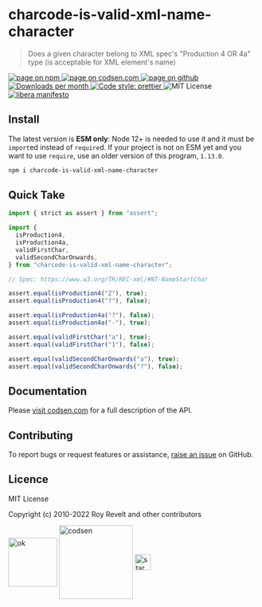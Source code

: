 # charcode-is-valid-xml-name-character

> Does a given character belong to XML spec's "Production 4 OR 4a" type (is acceptable for XML element's name)

<div class="package-badges">
  <a href="https://www.npmjs.com/package/charcode-is-valid-xml-name-character" rel="nofollow noreferrer noopener">
    <img src="https://img.shields.io/badge/-npm-blue?style=flat-square" alt="page on npm">
  </a>
  <a href="https://codsen.com/os/charcode-is-valid-xml-name-character" rel="nofollow noreferrer noopener">
    <img src="https://img.shields.io/badge/-codsen-blue?style=flat-square" alt="page on codsen.com">
  </a>
  <a href="https://github.com/codsen/codsen/tree/main/packages/charcode-is-valid-xml-name-character" rel="nofollow noreferrer noopener">
    <img src="https://img.shields.io/badge/-github-blue?style=flat-square" alt="page on github">
  </a>
  <a href="https://npmcharts.com/compare/charcode-is-valid-xml-name-character?interval=30" rel="nofollow noreferrer noopener" target="_blank">
    <img src="https://img.shields.io/npm/dm/charcode-is-valid-xml-name-character.svg?style=flat-square" alt="Downloads per month">
  </a>
  <a href="https://prettier.io" rel="nofollow noreferrer noopener" target="_blank">
    <img src="https://img.shields.io/badge/code_style-prettier-brightgreen.svg?style=flat-square" alt="Code style: prettier">
  </a>
  <img src="https://img.shields.io/badge/licence-MIT-brightgreen.svg?style=flat-square" alt="MIT License">
  <a href="https://liberamanifesto.com" rel="nofollow noreferrer noopener" target="_blank">
    <img src="https://img.shields.io/badge/libera-manifesto-lightgrey.svg?style=flat-square" alt="libera manifesto">
  </a>
</div>

## Install

The latest version is **ESM only**: Node 12+ is needed to use it and it must be `import`ed instead of `require`d. If your project is not on ESM yet and you want to use `require`, use an older version of this program, `1.13.0`.

```bash
npm i charcode-is-valid-xml-name-character
```

## Quick Take

```js
import { strict as assert } from "assert";

import {
  isProduction4,
  isProduction4a,
  validFirstChar,
  validSecondCharOnwards,
} from "charcode-is-valid-xml-name-character";

// Spec: https://www.w3.org/TR/REC-xml/#NT-NameStartChar

assert.equal(isProduction4("Z"), true);
assert.equal(isProduction4("?"), false);

assert.equal(isProduction4a("?"), false);
assert.equal(isProduction4a("-"), true);

assert.equal(validFirstChar("a"), true);
assert.equal(validFirstChar("1"), false);

assert.equal(validSecondCharOnwards("a"), true);
assert.equal(validSecondCharOnwards("?"), false);
```

## Documentation

Please [visit codsen.com](https://codsen.com/os/charcode-is-valid-xml-name-character/) for a full description of the API.

## Contributing

To report bugs or request features or assistance, [raise an issue](https://github.com/codsen/codsen/issues/new/choose) on GitHub.

## Licence

MIT License

Copyright (c) 2010-2022 Roy Revelt and other contributors

<img src="https://codsen.com/images/png-codsen-ok.png" width="98" alt="ok" align="center"> <img src="https://codsen.com/images/png-codsen-1.png" width="148" alt="codsen" align="center"> <img src="https://codsen.com/images/png-codsen-star-small.png" width="32" alt="star" align="center">
